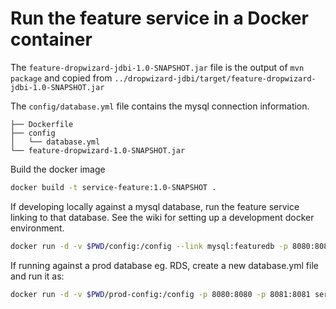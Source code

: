 # Run the feature service in a Docker container

The `feature-dropwizard-jdbi-1.0-SNAPSHOT.jar` file is the output of `mvn package` and copied from `../dropwizard-jdbi/target/feature-dropwizard-jdbi-1.0-SNAPSHOT.jar`

The `config/database.yml` file contains the mysql connection information.

```
├── Dockerfile
├── config
│   └── database.yml
└── feature-dropwizard-1.0-SNAPSHOT.jar
```

Build the docker image 

```sh
docker build -t service-feature:1.0-SNAPSHOT .
```

If developing locally against a mysql database, run the feature service linking to that database. See the wiki for setting up a development docker environment.
```sh
docker run -d -v $PWD/config:/config --link mysql:featuredb -p 8080:8080 -p 8081:8081 service-feature:1.0-SNAPSHOT
```


If running against a prod database eg. RDS, create a new database.yml file and run it as:
```sh
docker run -d -v $PWD/prod-config:/config -p 8080:8080 -p 8081:8081 service-feature:1.0-SNAPSHOT
```

